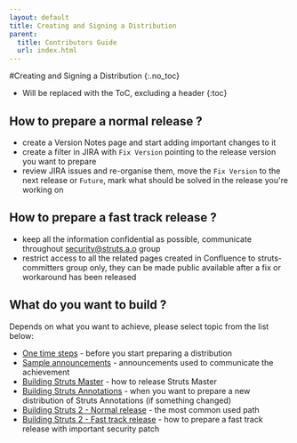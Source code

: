 ```yaml
---
layout: default
title: Creating and Signing a Distribution
parent:
  title: Contributors Guide
  url: index.html
---
```


#Creating and Signing a Distribution
{:.no_toc}

* Will be replaced with the ToC, excluding a header
{:toc}

## How to prepare a normal release ?

- create a Version Notes page and start adding important changes to it
- create a filter in JIRA with `Fix Version` pointing to the release version you want to prepare
- review JIRA issues and re-organise them, move the `Fix Version` to the next release or `Future`, mark what should be 
  solved in the release you're working on

## How to prepare a fast track release ?

- keep all the information confidential as possible, communicate throughout security@struts.a.o group
- restrict access to all the related pages created in Confluence to struts-committers group only, they can be made 
  public available after a fix or workaround has been released

## What do you want to build ?

Depends on what you want to achieve, please select topic from the list below:

- [One time steps](one-time-steps) - before you start preparing a distribution
- [Sample announcements](sample-announcements) - announcements used to communicate the achievement
- [Building Struts Master](#PAGE_27839549) - how to release Struts Master
- [Building Struts Annotations](#PAGE_27832965) - when you want to prepare a new distribution of Struts Annotations (if something changed)
- [Building Struts 2 - Normal release](#PAGE_27832970) - the most common used path
- [Building Struts 2 - Fast track release](#PAGE_27834014) - how to prepare a fast track release with important security patch
